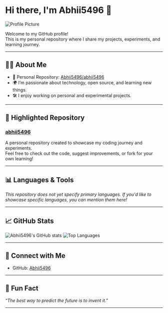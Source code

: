 

# Hi there, I'm Abhii5496 👋

![Profile Picture](https://avatars.githubusercontent.com/u/88230286?v=4)

Welcome to my GitHub profile!  
This is my personal repository where I share my projects, experiments, and learning journey.

---

## 🧑‍💻 About Me

- 💼 Personal Repository: [Abhii5496/abhii5496](https://github.com/Abhii5496/abhii5496)
- 🌍 I’m passionate about technology, open source, and learning new things.
- 🛠️ I enjoy working on personal and experimental projects.

---

## 📂 Highlighted Repository

### [abhii5496](https://github.com/Abhii5496/abhii5496)
A personal repository created to showcase my coding journey and experiments.  
Feel free to check out the code, suggest improvements, or fork for your own learning!

---

## 📊 Languages & Tools

_This repository does not yet specify primary languages. If you'd like to showcase specific languages, you can mention them here!_

---

## 📈 GitHub Stats

<!-- You can use GitHub Readme Stats or similar tools to embed your stats. Replace the username if you fork this template. -->

![Abhii5496's GitHub stats](https://github-readme-stats.vercel.app/api?username=Abhii5496&show_icons=true&theme=default)
![Top Languages](https://github-readme-stats.vercel.app/api/top-langs/?username=Abhii5496&layout=compact)

---

## 🤝 Connect with Me

- GitHub: [Abhii5496](https://github.com/Abhii5496)

---

## 🚀 Fun Fact

_“The best way to predict the future is to invent it.”_

---
